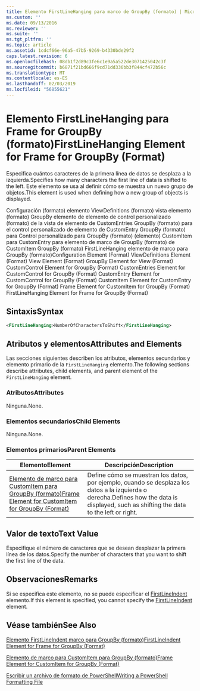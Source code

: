 ```yaml
---
title: Elemento FirstLineHanging para marco de GroupBy (formato) | Microsoft Docs
ms.custom: ''
ms.date: 09/13/2016
ms.reviewer: ''
ms.suite: ''
ms.tgt_pltfrm: ''
ms.topic: article
ms.assetid: 1cdcf66e-96a5-47b5-9269-b4330bde29f2
caps.latest.revision: 6
ms.openlocfilehash: 08db1f2d89c3fe6c1e9a5a522de3071425042c3f
ms.sourcegitcommit: b6871f21bd666f9cd71dd336bb3f844cf472b56c
ms.translationtype: MT
ms.contentlocale: es-ES
ms.lasthandoff: 02/03/2019
ms.locfileid: "56855621"
---
```

# <a name="firstlinehanging-element-for-frame-for-groupby-format"></a><span data-ttu-id="27298-102">Elemento FirstLineHanging para Frame for GroupBy (formato)</span><span class="sxs-lookup"><span data-stu-id="27298-102">FirstLineHanging Element for Frame for GroupBy (Format)</span></span>

<span data-ttu-id="27298-103">Especifica cuántos caracteres de la primera línea de datos se desplaza a la izquierda.</span><span class="sxs-lookup"><span data-stu-id="27298-103">Specifies how many characters the first line of data is shifted to the left.</span></span> <span data-ttu-id="27298-104">Este elemento se usa al definir cómo se muestra un nuevo grupo de objetos.</span><span class="sxs-lookup"><span data-stu-id="27298-104">This element is used when defining how a new group of objects is displayed.</span></span>

<span data-ttu-id="27298-105">Configuración (formato) elemento ViewDefinitions (formato) vista elemento (formato) GroupBy elemento de elemento de control personalizado (formato) de la vista de elemento de CustomEntries GroupBy (formato) para el control personalizado de elemento de CustomEntry GroupBy (formato) para Control personalizado para GroupBy (formato) (elemento) CustomItem para CustomEntry para elemento de marco de GroupBy (formato) de CustomItem GroupBy (formato) FirstLineHanging elemento de marco para GroupBy (formato)</span><span class="sxs-lookup"><span data-stu-id="27298-105">Configuration Element (Format) ViewDefinitions Element (Format) View Element (Format) GroupBy Element for View (Format) CustomControl Element for GroupBy (Format) CustomEntries Element for CustomControl for GroupBy (Format) CustomEntry Element for CustomControl for GroupBy (Format) CustomItem Element for CustomEntry for GroupBy (Format) Frame Element for CustomItem for GroupBy (Format) FirstLineHanging Element for Frame for GroupBy (Format)</span></span>

## <a name="syntax"></a><span data-ttu-id="27298-106">Sintaxis</span><span class="sxs-lookup"><span data-stu-id="27298-106">Syntax</span></span>

```xml
<FirstLineHanging>NumberOfCharactersToShift</FirstLineHanging>
```

## <a name="attributes-and-elements"></a><span data-ttu-id="27298-107">Atributos y elementos</span><span class="sxs-lookup"><span data-stu-id="27298-107">Attributes and Elements</span></span>

<span data-ttu-id="27298-108">Las secciones siguientes describen los atributos, elementos secundarios y elemento primario de la `FirstLineHanging` elemento.</span><span class="sxs-lookup"><span data-stu-id="27298-108">The following sections describe attributes, child elements, and parent element of the `FirstLineHanging` element.</span></span>

### <a name="attributes"></a><span data-ttu-id="27298-109">Atributos</span><span class="sxs-lookup"><span data-stu-id="27298-109">Attributes</span></span>

<span data-ttu-id="27298-110">Ninguna.</span><span class="sxs-lookup"><span data-stu-id="27298-110">None.</span></span>

### <a name="child-elements"></a><span data-ttu-id="27298-111">Elementos secundarios</span><span class="sxs-lookup"><span data-stu-id="27298-111">Child Elements</span></span>

<span data-ttu-id="27298-112">Ninguna.</span><span class="sxs-lookup"><span data-stu-id="27298-112">None.</span></span>

### <a name="parent-elements"></a><span data-ttu-id="27298-113">Elementos primarios</span><span class="sxs-lookup"><span data-stu-id="27298-113">Parent Elements</span></span>

|<span data-ttu-id="27298-114">Elemento</span><span class="sxs-lookup"><span data-stu-id="27298-114">Element</span></span>|<span data-ttu-id="27298-115">Descripción</span><span class="sxs-lookup"><span data-stu-id="27298-115">Description</span></span>|
|-------------|-----------------|
|[<span data-ttu-id="27298-116">Elemento de marco para CustomItem para GroupBy (formato)</span><span class="sxs-lookup"><span data-stu-id="27298-116">Frame Element for CustomItem for GroupBy (Format)</span></span>](./frame-element-for-customitem-for-groupby-format.md)|<span data-ttu-id="27298-117">Define cómo se muestran los datos, por ejemplo, cuando se desplaza los datos a la izquierda o derecha.</span><span class="sxs-lookup"><span data-stu-id="27298-117">Defines how the data is displayed, such as shifting the data to the left or right.</span></span>|

## <a name="text-value"></a><span data-ttu-id="27298-118">Valor de texto</span><span class="sxs-lookup"><span data-stu-id="27298-118">Text Value</span></span>

<span data-ttu-id="27298-119">Especifique el número de caracteres que se desean desplazar la primera línea de los datos.</span><span class="sxs-lookup"><span data-stu-id="27298-119">Specify the number of characters that you want to shift the first line of the data.</span></span>

## <a name="remarks"></a><span data-ttu-id="27298-120">Observaciones</span><span class="sxs-lookup"><span data-stu-id="27298-120">Remarks</span></span>

<span data-ttu-id="27298-121">Si se especifica este elemento, no se puede especificar el [FirstLineIndent](./firstlineindent-element-for-frame-for-groupby-format.md) elemento.</span><span class="sxs-lookup"><span data-stu-id="27298-121">If this element is specified, you cannot specify the [FirstLineIndent](./firstlineindent-element-for-frame-for-groupby-format.md) element.</span></span>

## <a name="see-also"></a><span data-ttu-id="27298-122">Véase también</span><span class="sxs-lookup"><span data-stu-id="27298-122">See Also</span></span>

[<span data-ttu-id="27298-123">Elemento FirstLineIndent marco para GroupBy (formato)</span><span class="sxs-lookup"><span data-stu-id="27298-123">FirstLineIndent Element for Frame for GroupBy (Format)</span></span>](./firstlineindent-element-for-frame-for-groupby-format.md)

[<span data-ttu-id="27298-124">Elemento de marco para CustomItem para GroupBy (formato)</span><span class="sxs-lookup"><span data-stu-id="27298-124">Frame Element for CustomItem for GroupBy (Format)</span></span>](./frame-element-for-customitem-for-groupby-format.md)

[<span data-ttu-id="27298-125">Escribir un archivo de formato de PowerShell</span><span class="sxs-lookup"><span data-stu-id="27298-125">Writing a PowerShell Formatting File</span></span>](./writing-a-powershell-formatting-file.md)
